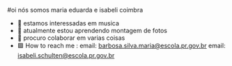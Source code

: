 #oi nós somos  maria eduarda  e isabeli coimbra
- 🔻  estamos interessadas em musica
- 💠 atualmente estou aprendendo montagem de fotos  
- 🔘  procuro colaborar em varias coisas
- 🟪  How to reach me : email: barbosa.silva.maria@escola.pr.gov.br email: isabeli.schulten@escola.pr.gov.br


